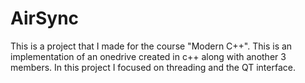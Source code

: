 # AirSync
This is a project that I made for the course "Modern C++".
This is an implementation of an onedrive created in c++ along with another 3 members.
In this project I focused on threading and the QT interface.
